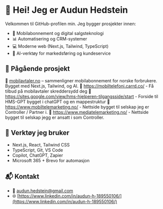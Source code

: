 # 👋 Hei! Jeg er Audun Hedstein

Velkommen til GitHub-profilen min. Jeg bygger prosjekter innen:

- 📱 Mobilabonnement og digital salgsteknologi
- 📊 Automatisering og CRM-systemer
- 💻 Moderne web (Next.js, Tailwind, TypeScript)
- 🤖 AI-verktøy for markedsføring og kundeservice

## 🚀 Pågående prosjekt

🔗 [mobilavtaler.no](https://mobilavtaler.no) – sammenligner mobilabonnement for norske forbrukere. Bygget med Next.js, Tailwind, og AI.
🔗   https://mobiltelefoni.carrd.co/ - Få tilbud på mobilavtaler skreddersydd deg
🔗   https://sites.google.com/view/hms-hjelperen-tilgangsside/start - Forside til HMS-GPT bygget i chatGPT og en mappestruktur
🔗   https://www.mobiltelemarketing.no/ - Nettside bygget til selskap jeg er Controller / Partner i.
🔗   https://www.mediatelemarketing.no/ - Nettside bygget til selskap jegg er ansatt i som Controller.

## 🧰 Verktøy jeg bruker

- Next.js, React, Tailwind CSS
- TypeScript, Git, VS Code
- Copilot, ChatGPT, Zapier
- Microsoft 365 + Brevo for automasjon

## 📬 Kontakt

- 📧 audun.hedstein@gmail.com  
- 🌐 [https://www.linkedin.com/in/audun-h-189550106/](https://www.linkedin.com/in/audun-h-189550106/)

